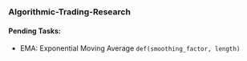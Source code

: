 ### Algorithmic-Trading-Research

#### Pending Tasks:
- EMA: Exponential Moving Average ```def(smoothing_factor, length)```
